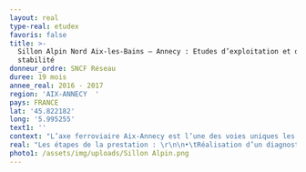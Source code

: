 ```yaml
---
layout: real
type-real: etudex
favoris: false
title: >-
  Sillon Alpin Nord Aix-les-Bains – Annecy : Etudes d’exploitation et de
  stabilité
donneur_ordre: SNCF Réseau
duree: 19 mois
annee_real: 2016 - 2017
region: 'AIX-ANNECY  '
pays: FRANCE
lat: '45.822182'
long: '5.995255'
text1: ''
context: "L’axe ferroviaire Aix-Annecy est l’une des voies uniques les plus sollicitées en France avec un trafic moyen journalier de 68 trains de voyageurs en 2014.\r\n\nL’objectif de l’étude est d’identifier et de justifier le programme d’aménagements le plus à même de répondre à cet objectif."
real: "Les étapes de la prestation : \r\n\n•\tRéalisation d’un diagnostic régularité complet de l’axe Chambéry – Annecy \r\n\n•\tStabilisation du programme par la réalisation d’un analyse multicritères des scénarios envisagés. Etude des scénarios en termes de desserte et de robustesse.\r\n\n•\tEtude d’un plan de transport en situation de travaux, avec coupure de la ligne entre Aix-les-Bains et Annecy"
photo1: /assets/img/uploads/Sillon Alpin.png
---
```


